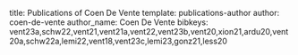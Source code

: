 title: Publications of Coen De Vente
template: publications-author
author: coen-de-vente
author_name: Coen De Vente
bibkeys: vent23a,schw22,vent21,vent21a,vent22,vent23b,vent20,xion21,ardu20,vent20a,schw22a,lemi22,vent18,vent23c,lemi23,gonz21,less20